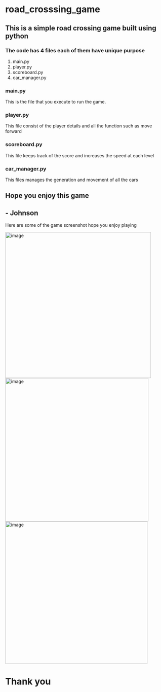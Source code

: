 # road_crosssing_game

## This is a simple road crossing game built using python 
### The code has 4 files each of them have unique purpose
1. main.py
2. player.py
3. scoreboard.py
4. car_manager.py

### main.py  
This is the file that you execute to run the game.

### player.py 
This file consist of the player details and all the function such as move forward

### scoreboard.py
This file keeps track of the score and increases the speed at each level

### car_manager.py
This files manages the generation and movement of all the cars

## Hope you enjoy this game 
## - Johnson
Here are some of the game screenshot hope you enjoy playing

<img width="460" alt="image" src="https://user-images.githubusercontent.com/95334119/205100810-f7b45c7b-64a2-42a0-ab29-06f3485b2890.png">

<img width="452" alt="image" src="https://user-images.githubusercontent.com/95334119/205101226-c1270fd1-c612-4fc6-8fec-54accc8f31d3.png">

<img width="449" alt="image" src="https://user-images.githubusercontent.com/95334119/205101289-89112de6-1cee-4b8d-9fd6-6d384eb1b7c7.png">

# Thank you
